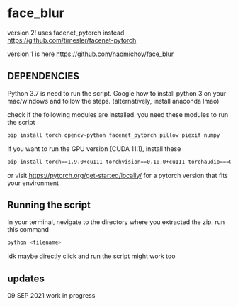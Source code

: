 # face_blur

version 2! uses facenet_pytorch instead https://github.com/timesler/facenet-pytorch 

version 1 is here https://github.com/naomichoy/face_blur

## DEPENDENCIES
Python 3.7 is need to run the script. Google how to install python 3 on your mac/windows and follow the steps. (alternatively, install anaconda lmao)


check if the following modules are installed. you need these modules to run the script

```bash
pip install torch opencv-python facenet_pytorch pillow piexif numpy
```

If you want to run the GPU version (CUDA 11.1), install these

```bash
pip install torch==1.9.0+cu111 torchvision==0.10.0+cu111 torchaudio===0.9.0 -f https://download.pytorch.org/whl/torch_stable.html
```
or visit https://pytorch.org/get-started/locally/ for a pytorch version that fits your environment

## Running the script
In your terminal, nevigate to the directory where you extracted the zip, run this command

```bash
python <filename>
```

idk maybe directly click and run the script might work too

## updates

09 SEP 2021 work in progress
